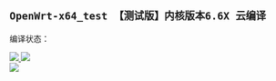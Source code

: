 ## `OpenWrt-x64_test 【测试版】内核版本6.6X 云编译`
编译状态：

<a href="https://github.com/gxnas/OpenWrt_Build_x64_test/actions/workflows/OpenWrt_Build_x64_test.yml">
    <img src="https://github.com/gxnas/OpenWrt_Build_x64_test/actions/workflows/OpenWrt_Build_x64_test.yml/badge.svg?style=flat" />
</a>

<a href="https://github.com/gxnas/OpenWrt_Build_x64_test/actions/workflows/Official_x64_test.yml">
    <img src="https://github.com/gxnas/OpenWrt_Build_x64_test/actions/workflows/Official_x64_test.yml/badge.svg?style=flat" />
</a>

</br>
<a href="https://github.com/gxnas/OpenWrt_Build_x64_test/actions/workflows/compile.yml">
    <img src="https://github.com/gxnas/OpenWrt_Build_x64_test/actions/workflows/compile.yml/badge.svg?style=flat" />
</a>
